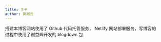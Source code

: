 ```yaml
---
title: 关于
author: 黄湘云
---
```



搭建本博客网站使用了 Github 代码托管服务， Netlify 网站部署服务，写博客的过程中使用了谢益辉开发的 blogdown 包
